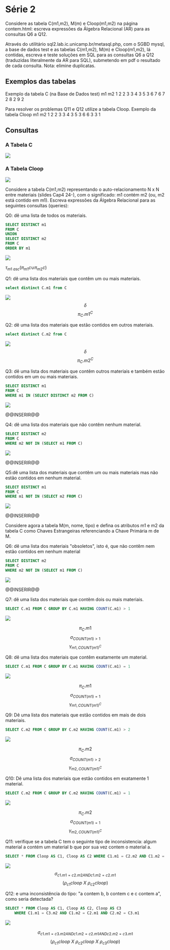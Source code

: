# Série 2

Considere as tabela C(m1,m2), M(m) e Cloop(m1,m2) na página contem.html: escreva expressões da Álgebra Relacional (AR) para as consultas Q6 a Q12.

Através do utilitário sql2.lab.ic.unicamp.br/metasql.php, com o SGBD mysql, a base de dados test e as tabelas C(m1,m2), M(m) e Cloop(m1,m2), lá contidas, escreva e teste soluções em SQL para as consultas Q6 a Q12 (traduzidas literalmente da AR para SQL), submetendo em pdf o resultado de cada consulta. Nota: elimine duplicatas.

## Exemplos das tabelas

Exemplo da tabela C (na Base de Dados test)
m1  m2
1   2
2   3
3   4
3   5
3   6
7   6
7   2
8   2
9   2

Para resolver os problemas Q11 e Q12 utilize a tabela Cloop.
Exemplo da tabela Cloop
m1  m2
1   2
2   3
3   4
3   5
3   6
6   3
3   1

## Consultas

### A Tabela C 

![](image/C.png)

### A Tabela Cloop 

![](image/Cloop.)

Considere a tabela C(m1,m2) representando o auto-relacionamento N x N
entre materiais (slides Cap4 24-), com o significado:
m1 contém m2 (ou, m2 está contido em m1).
Escreva expressões da Álgebra Relacional para as seguintes consultas (queries):

Q0: dê uma lista de todos os materiais.

```sql
SELECT DISTINCT m1
FROM C
UNION
SELECT DISTINCT m2
FROM C
ORDER BY m1
```
![](image/q0.png)

$\tau_{m1 \ asc}(\pi_{m1} c\cup_{}^{}\pi_{m2}c)$

Q1: dê uma lista dos materiais que contêm um ou mais materiais.
```sql
select distinct C.m1 from C 
```
![](image/q1.png)
$$\delta$$
$$\pi _C.m1^C$$


Q2: dê uma lista dos materiais que estão contidos em outros materiais.
```sql
select distinct C.m2 from C
```
![](image/q2.png)
$$\delta$$
$$\pi _C.m2^C$$


Q3: dê uma lista dos materiais que contêm outros materiais e também estão contidos em um ou mais materiais.
```sql
SELECT DISTINCT m1
FROM C
WHERE m1 IN (SELECT DISTINCT m2 FROM C)
```
![](image/q3.png)

@@INSERIR@@


Q4: dê uma lista dos materiais que não contêm nenhum material.
```sql 
SELECT DISTINCT m2
FROM C
WHERE m2 NOT IN (SELECT m1 FROM C)
```
![](image/q4.png)

@@INSERIR@@


Q5:dê uma lista dos materiais que contêm um ou mais materiais mas não estão contidos em nenhum material.
```sql
SELECT DISTINCT m1
FROM C
WHERE m1 NOT IN (SELECT m2 FROM C)
```
![](image/q5.png)

@@INSERIR@@


Considere agora a tabela M(m, nome, tipo) e defina  os atributos m1 e m2 da tabela C como Chaves Estrangeiras referenciando a Chave Primária m de M.


Q6: dê uma lista dos materiais "obsoletos", isto é, que não contêm nem estão contidos em nenhum material
```sql
SELECT DISTINCT m2
FROM C
WHERE m2 NOT IN (SELECT m1 FROM C)
```
![](image/q6.png)

@@INSERIR@@


Q7: dê uma lista dos materiais que contêm dois ou mais materiais.
```sql 
SELECT C.m1 FROM C GROUP BY C.m1 HAVING COUNT(C.m1) > 1
```
![](image/q7.png)

$$\pi _C.m1$$
$$\sigma_{COUNT(m1) > 1}$$
$$\gamma_{m1, COUNT(m1)^C}$$

Q8: dê uma lista dos materiais que contêm exatamente um material.
```sql
SELECT C.m1 FROM C GROUP BY C.m1 HAVING COUNT(C.m1) = 1
```
![](image/q8.png)

$$\pi _C.m1$$
$$\sigma_{COUNT(m1) = 1}$$
$$\gamma_{m1, COUNT(m1)^C}$$

Q9: Dê uma lista dos materiais que estão contidos em mais de dois materiais.
```sql 
SELECT C.m2 FROM C GROUP BY C.m2 HAVING COUNT(C.m1) > 2
```
![](image/q9.png)

$$\pi _C.m2$$
$$\sigma_{COUNT(m1) > 2}$$
$$\gamma_{m2, COUNT(m1)^C}$$

Q10: Dê uma lista dos materiais que estão contidos em exatamente 1 material.
```sql
SELECT C.m2 FROM C GROUP BY C.m2 HAVING COUNT(C.m1) = 1
```
![](image/q10.png)

$$\pi _C.m2$$
$$\sigma_{COUNT(m1) = 1}$$
$$\gamma_{m2, COUNT(m1)^C}$$

Q11: verifique se a tabela C tem o seguinte tipo de inconsistencia: algum material a contém um material b que por sua vez contem o material a.
```sql
SELECT * FROM Cloop AS C1, Cloop AS C2 WHERE C1.m1 = C2.m2 AND C1.m2 = C2.m1
```
![](image/q11.png)
$$\sigma_{c1.m1 = c2.m2 AND c1.m2 = c2.m1}$$
$$(\rho_{c1}cloop \  X  \ \rho_{c2}cloop)$$


Q12: e uma inconsistência do tipo: "a contem b, b contem c e c contem a", como seria detectada?
```sql
SELECT * FROM Cloop AS C1, Cloop AS C2, Cloop AS C3
    WHERE C1.m1 = C3.m2 AND C1.m2 = C2.m1 AND C2.m2 = C3.m1
```
![](image/q12.png)

$$\sigma_{c1.m1 = c3.m2 AND c1.m2 = c2.m1 AND c2.m2 = c3.m1}$$
$$(\rho_{c1}cloop \  X  \ \rho_{c2}cloop \  X  \ \rho_{c3}cloop)$$
